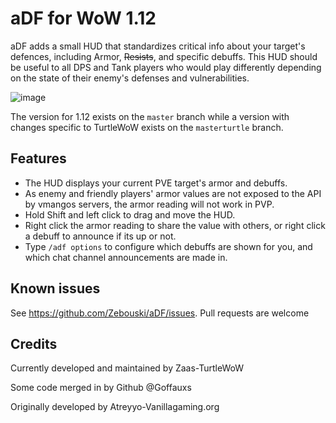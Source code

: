 # aDF for WoW 1.12
aDF adds a small HUD that standardizes critical info about your target's defences, including Armor, ~~Resists~~, and specific debuffs. This HUD should be useful to all DPS and Tank players who would play differently depending on the state of their enemy's defenses and vulnerabilities.

![image](https://i.imgur.com/ADjIvPH.png)

The version for 1.12 exists on the `master` branch while a version with changes specific to TurtleWoW exists on the `masterturtle` branch.

## Features
* The HUD displays your current PVE target's armor and debuffs.
* As enemy and friendly players' armor values are not exposed to the API by vmangos servers, the armor reading will not work in PVP. 
* Hold Shift and left click to drag and move the HUD.
* Right click the armor reading to share the value with others, or right click a debuff to announce if its up or not. 
* Type `/adf options` to configure which debuffs are shown for you, and which chat channel announcements are made in.

## Known issues

See https://github.com/Zebouski/aDF/issues. Pull requests are welcome

## Credits

Currently developed and maintained by Zaas-TurtleWoW

Some code merged in by Github @Goffauxs

Originally developed by Atreyyo-Vanillagaming.org
